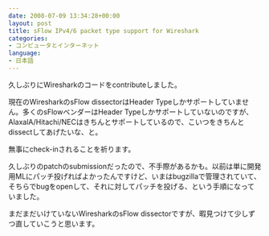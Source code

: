 ```yaml
---
date: 2008-07-09 13:34:28+00:00
layout: post
title: sFlow IPv4/6 packet type support for Wireshark
categories:
- コンピュータとインターネット
language:
- 日本語
---
```


久しぶりにWiresharkのコードをcontributeしました。

現在のWiresharkのsFlow dissectorはHeader Typeしかサポートしていません。多くのsFlowベンダーはHeader Typeしかサポートしていないのですが、AlaxalA/Hitachi/NECはきちんとサポートしているので、こいつをきちんとdissectしてあげたいな、と。

無事にcheck-inされることを祈ります。

久しぶりのpatchのsubmissionだったので、不手際があるかも。以前は単に開発用MLにパッチ投げればよかったんですけど、いまはbugzillaで管理されていて、そちらでbugをopenして、それに対してパッチを投げる、という手順になっていました。

まだまだいけていないWiresharkのsFlow dissectorですが、暇見つけて少しずつ直していこうと思います。

